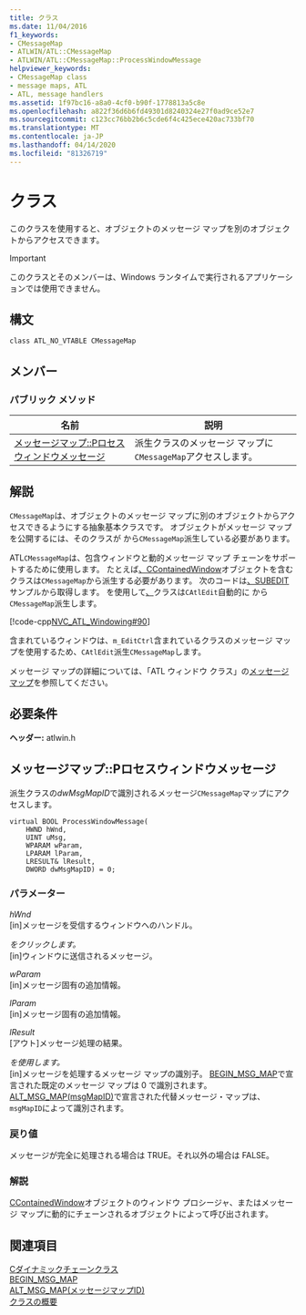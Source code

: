 ```yaml
---
title: クラス
ms.date: 11/04/2016
f1_keywords:
- CMessageMap
- ATLWIN/ATL::CMessageMap
- ATLWIN/ATL::CMessageMap::ProcessWindowMessage
helpviewer_keywords:
- CMessageMap class
- message maps, ATL
- ATL, message handlers
ms.assetid: 1f97bc16-a8a0-4cf0-b90f-1778813a5c8e
ms.openlocfilehash: a822f36d6b6fd49301d8240324e27f0ad9ce52e7
ms.sourcegitcommit: c123cc76bb2b6c5cde6f4c425ece420ac733bf70
ms.translationtype: MT
ms.contentlocale: ja-JP
ms.lasthandoff: 04/14/2020
ms.locfileid: "81326719"
---
```

# <a name="cmessagemap-class"></a>クラス

このクラスを使用すると、オブジェクトのメッセージ マップを別のオブジェクトからアクセスできます。

> [!IMPORTANT]
> このクラスとそのメンバーは、Windows ランタイムで実行されるアプリケーションでは使用できません。

## <a name="syntax"></a>構文

```
class ATL_NO_VTABLE CMessageMap
```

## <a name="members"></a>メンバー

### <a name="public-methods"></a>パブリック メソッド

|名前|説明|
|----------|-----------------|
|[メッセージマップ::Pロセスウィンドウメッセージ](#processwindowmessage)|派生クラスのメッセージ マップに`CMessageMap`アクセスします。|

## <a name="remarks"></a>解説

`CMessageMap`は、オブジェクトのメッセージ マップに別のオブジェクトからアクセスできるようにする抽象基本クラスです。 オブジェクトがメッセージ マップを公開するには、そのクラスが から`CMessageMap`派生している必要があります。

ATL`CMessageMap`は、包含ウィンドウと動的メッセージ マップ チェーンをサポートするために使用します。 たとえば[、CContainedWindow](../../atl/reference/ccontainedwindowt-class.md)オブジェクトを含むクラスは`CMessageMap`から派生する必要があります。 次のコードは[、SUBEDIT](https://github.com/Microsoft/VCSamples/tree/master/VC2008Samples/ATL/Controls/SubEdit)サンプルから取得します。 を使用して[、](../../atl/reference/ccomcontrol-class.md)クラスは`CAtlEdit`自動的に から`CMessageMap`派生します。

[!code-cpp[NVC_ATL_Windowing#90](../../atl/codesnippet/cpp/cmessagemap-class_1.h)]

含まれているウィンドウは、`m_EditCtrl`含まれているクラスのメッセージ マップを使用するため、`CAtlEdit`派生`CMessageMap`します。

メッセージ マップの詳細については、「ATL ウィンドウ クラス」の[メッセージ マップ](../../atl/message-maps-atl.md)を参照してください。

## <a name="requirements"></a>必要条件

**ヘッダー:** atlwin.h

## <a name="cmessagemapprocesswindowmessage"></a><a name="processwindowmessage"></a>メッセージマップ::Pロセスウィンドウメッセージ

派生クラスの*dwMsgMapID*で識別されるメッセージ`CMessageMap`マップにアクセスします。

```
virtual BOOL ProcessWindowMessage(
    HWND hWnd,
    UINT uMsg,
    WPARAM wParam,
    LPARAM lParam,
    LRESULT& lResult,
    DWORD dwMsgMapID) = 0;
```

### <a name="parameters"></a>パラメーター

*hWnd*<br/>
[in]メッセージを受信するウィンドウへのハンドル。

*をクリックします。*<br/>
[in]ウィンドウに送信されるメッセージ。

*wParam*<br/>
[in]メッセージ固有の追加情報。

*lParam*<br/>
[in]メッセージ固有の追加情報。

*lResult*<br/>
[アウト]メッセージ処理の結果。

*を使用します。*<br/>
[in]メッセージを処理するメッセージ マップの識別子。 [BEGIN_MSG_MAP](message-map-macros-atl.md#begin_msg_map)で宣言された既定のメッセージ マップは 0 で識別されます。 [ALT_MSG_MAP(msgMapID)](message-map-macros-atl.md#alt_msg_map)で宣言された代替メッセージ・マップは、`msgMapID`によって識別されます。

### <a name="return-value"></a>戻り値

メッセージが完全に処理される場合は TRUE。それ以外の場合は FALSE。

### <a name="remarks"></a>解説

[CContainedWindow](../../atl/reference/ccontainedwindowt-class.md)オブジェクトのウィンドウ プロシージャ、またはメッセージ マップに動的にチェーンされるオブジェクトによって呼び出されます。

## <a name="see-also"></a>関連項目

[Cダイナミックチェーンクラス](../../atl/reference/cdynamicchain-class.md)<br/>
[BEGIN_MSG_MAP](message-map-macros-atl.md#begin_msg_map)<br/>
[ALT_MSG_MAP(メッセージマップID)](message-map-macros-atl.md#alt_msg_map)<br/>
[クラスの概要](../../atl/atl-class-overview.md)
